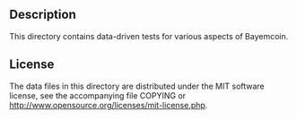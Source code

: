 Description
------------

This directory contains data-driven tests for various aspects of Bayemcoin.

License
--------

The data files in this directory are distributed under the MIT software
license, see the accompanying file COPYING or
http://www.opensource.org/licenses/mit-license.php.

